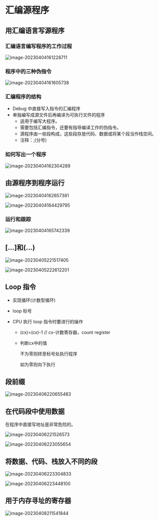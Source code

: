 # 汇编源程序

## 用汇编语言写源程序

###  汇编语言编写程序的工作过程

![image-20230404161228711](./pics/code.png)

###  程序中的三种伪指令

![image-20230404161605738](./pics/code1.png)

### 汇编程序的结构

* Debug 中直接写入指令的汇编程序
* 单独编写成源文件后再编译为可执行文件的程序
  * 适用于编写大程序。
  * 需要包括汇编指令，还要有指导编译工作的伪指令。
  * 源程序由一些段构成，这些段存放代码、数据或将某个段当作栈空间。
  * 注释：;(分号)

###  如何写出一个程序

![image-20230404162304289](./pics/code2.png)

## 由源程序到程序运行

![image-20230404162657381](./pics/code3.png)

![image-20230404164429795](./pics/code4.png)

### 运行和跟踪

![image-20230404165742339](./pics/code5.png)

## [...]和(...)

![image-20230405221517405](./pics/code6.png)

![image-20230405222612201](./pics/code7.png)

## Loop 指令

* 实现循环(计数型循环)

* loop 标号

* CPU 执行 loop 指令时要进行的操作

  * (cx)=(cx)-1 // cx-计数寄存器，count register

  * 判断cx中的值

    不为零则转至标号处执行程序

    如为零则向下执行

## 段前缀

![image-20230406220655483](./pics/code8.png)

## 在代码段中使用数据

在程序中直接写地址是非常危险的。

![image-20230406221526573](./pics/code9.png)

![image-20230406223055654](./pics/code10.png)

## 将数据、代码、栈放入不同的段

![image-20230406223304833](./pics/code11.png)

![image-20230406223448100](./pics/code12.png)

## 用于内存寻址的寄存器

![image-20230408211541844](./pics/code13.png)